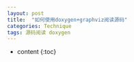 ```yaml
---
layout: post
title:  "如何使用doxygen+graphviz阅读源码"
categories: Technique
tags: 源码阅读 doxygen
---
```


* content
{:toc}
